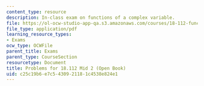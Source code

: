 ```yaml
---
content_type: resource
description: In-class exam on functions of a complex variable.
file: https://ol-ocw-studio-app-qa.s3.amazonaws.com/courses/18-112-functions-of-a-complex-variable-fall-2008/c25c19b6e7c5430921181c4538e824e1_mid1prob.pdf
file_type: application/pdf
learning_resource_types:
- Exams
ocw_type: OCWFile
parent_title: Exams
parent_type: CourseSection
resourcetype: Document
title: Problems for 18.112 Mid 2 (Open Book)
uid: c25c19b6-e7c5-4309-2118-1c4538e824e1
---
```

